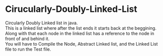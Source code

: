 # Cirucularly-Doubly-Linked-List
Circularly Doubly Linked list in java.          
This is a linked list where after the list ends it starts back at the beggining.                        
Along with that each node in the linked list has a reference to the node in front of and behind it.              
You will have to Compile the Node, Abstract Linked list, and the Linked List file to run the Test file.
